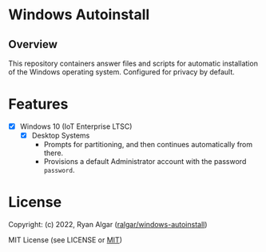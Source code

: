 # Windows Autoinstall

## Overview

This repository containers answer files and scripts for automatic installation
 of the Windows operating system. Configured for privacy by default.

# Features

- [x] Windows 10 (IoT Enterprise LTSC)
  - [x] Desktop Systems
    - Prompts for partitioning, and then continues automatically from there.
    - Provisions a default Administrator account with the password `password`.

# License

Copyright: (c) 2022, Ryan Algar ([ralgar/windows-autoinstall](https://gitlab.com/ralgar/windows-autoinstall))

MIT License (see LICENSE or [MIT](https://mit-license.org/))

